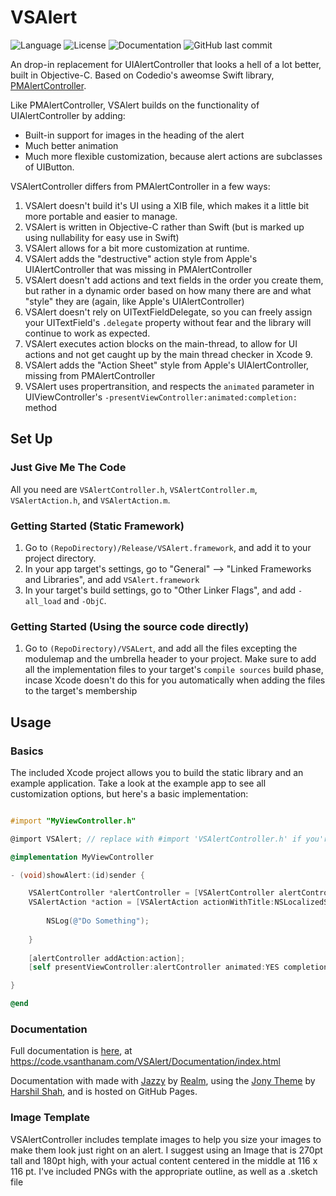 # VSAlert

![Language](https://img.shields.io/badge/language-Objective--C-blue.svg)
![License](https://img.shields.io/badge/license-MIT-blue.svg)
![Documentation](https://code.vsanthanam.com/VSAlert/Documentation/badge.svg)
![GitHub last commit](https://img.shields.io/github/last-commit/vsanthanam/vsalert.svg)

An drop-in replacement for UIAlertController that looks a hell of a lot better, built in Objective-C. Based on Codedio's aweomse Swift library, [PMAlertController](https://github.com/Codeido/PMAlertController).

Like PMAlertController, VSAlert builds on the functionality of UIAlertController by adding:

* Built-in support for images in the heading of the alert
* Much better animation
* Much more flexible customization, because alert actions are subclasses of UIButton.

VSAlertController differs from PMAlertController in a few ways:

1. VSAlert doesn't build it's UI using a XIB file, which makes it a little bit more portable and easier to manage.
2. VSAlert is written in Objective-C rather than Swift (but is marked up using nullability for easy use in Swift)
3. VSAlert allows for a bit more customization at runtime.
4. VSAlert adds the "destructive" action style from Apple's UIAlertController that was missing in PMAlertController
5. VSAlert doesn't add actions and text fields in the order you create them, but rather in a dynamic order based on how many there are and what "style" they are (again, like Apple's UIAlertController)
6. VSAlert doesn't rely on UITextFieldDelegate, so you can freely assign your UITextField's `.delegate` property without fear and the library will continue to work as expected.
6. VSAlert executes action blocks on the main-thread, to allow for UI actions and not get caught up by the main thread checker in Xcode 9.
7. VSAlert adds the "Action Sheet" style from Apple's UIAlertController, missing from PMAlertController
8. VSAlert uses propertransition, and respects the `animated` parameter in UIViewController's `-presentViewController:animated:completion:` method

## Set Up

### Just Give Me The Code
All you need are `VSAlertController.h`, `VSAlertController.m`, `VSAlertAction.h`, and `VSAlertAction.m`.

### Getting Started (Static Framework)
1. Go to `(RepoDirectory)/Release/VSAlert.framework`, and add it to your project directory.
2. In your app target's settings, go to "General" --> "Linked Frameworks and Libraries", and add `VSAlert.framework`
3. In your target's build settings, go to "Other Linker Flags", and add `-all_load` and `-ObjC`.

### Getting Started (Using the source code directly)
1. Go to `(RepoDirectory)/VSALert`, and add all the files excepting the modulemap and the umbrella header to your project. Make sure to add all the implementation files to your target's `compile sources`  build phase, incase Xcode doesn't do this for you automatically when adding the files to the target's membership

## Usage

### Basics
The included Xcode project allows you to build the static library and an example application. Take a look at the example app to see all customization options, but here's a basic implementation:

```Objective-C

#import "MyViewController.h"

@import VSAlert; // replace with #import 'VSAlertController.h' if you're using the source rather than the static framework

@implementation MyViewController

- (void)showAlert:(id)sender {

    VSAlertController *alertController = [VSAlertController alertControllerWithTitle:NSLocalizedString(@"Alert!", nil) description:NSLocalizedString(@"This app needs your attention right now", nil) style:VSAlertControllerStyleAlert];
    VSAlertAction *action = [VSAlertAction actionWithTitle:NSLocalizedString(@"Close", nil) style:VSAlertActionStyleDefault action:^(VSAlertAction *action) {
    
        NSLog(@"Do Something");
    
    }
    
    [alertController addAction:action];
    [self presentViewController:alertController animated:YES completion:nil];

}

@end
```
### Documentation
Full documentation is [here](https://vsanthanam.github.io/VSAlert/Documentation/index.html), at https://code.vsanthanam.com/VSAlert/Documentation/index.html

Documentation with made with [Jazzy](https://github.com/realm/jazzy) by [Realm](https://realm.io), using the [Jony Theme](https://github.com/HarshilShah/Jony) by [Harshil Shah](https://github.com/HarshilShah/), and is hosted on GitHub Pages.

### Image Template
VSAlertController includes template images to help you size your images to make them look just right on an alert. I suggest using an Image that is 270pt tall and 180pt high, with your actual content centered in the middle at 116 x 116 pt. I've included PNGs with the appropriate outline, as well as a .sketch file

